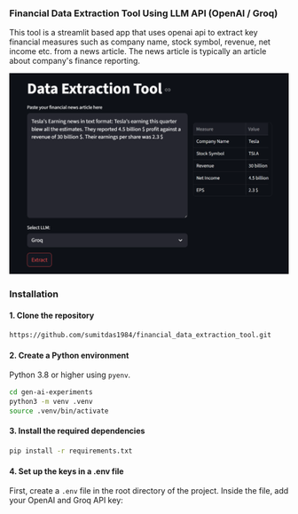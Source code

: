 ### Financial Data Extraction Tool Using LLM API (OpenAI / Groq)

This tool is a streamlit based app that uses openai api to extract key financial measures such as company name, stock symbol, revenue, net income etc. from a news article. The news article is typically an article about company's finance reporting. 

![Alt Text](./tool.png)


### Installation

#### 1. Clone the repository
```bash
https://github.com/sumitdas1984/financial_data_extraction_tool.git
```

#### 2. Create a Python environment
Python 3.8 or higher using `pyenv`. 

``` bash
cd gen-ai-experiments
python3 -m venv .venv
source .venv/bin/activate
```

#### 3. Install the required dependencies
```bash
pip install -r requirements.txt
```

#### 4. Set up the keys in a .env file
First, create a `.env` file in the root directory of the project. Inside the file, add your OpenAI and Groq API key: